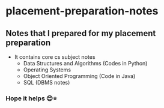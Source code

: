 # placement-preparation-notes

<h2> Notes that I prepared for my placement preparation </h2>

- It contains core cs subject notes
  - Data Structures and Algorithms (Codes in Python)
  - Operating Systems
  - Object Oriented Programming (Code in Java)
  - SQL (DBMS notes)
  
<h3> Hope it helps 😊⭐ </h3>
